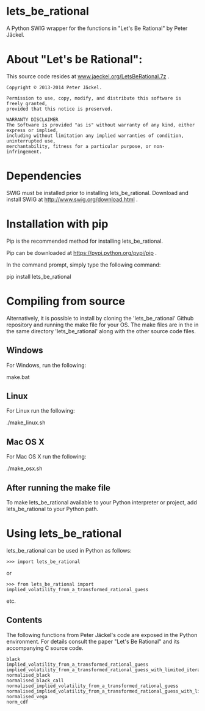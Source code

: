 
# lets_be_rational

A Python SWIG wrapper for the functions in "Let's Be Rational" by Peter Jäckel.

# About "Let's be Rational":


This source code resides at www.jaeckel.org/LetsBeRational.7z .

```
Copyright © 2013-2014 Peter Jäckel.

Permission to use, copy, modify, and distribute this software is freely granted,
provided that this notice is preserved.

WARRANTY DISCLAIMER
The Software is provided "as is" without warranty of any kind, either express or implied,
including without limitation any implied warranties of condition, uninterrupted use,
merchantability, fitness for a particular purpose, or non-infringement.
```

# Dependencies

SWIG must be installed prior to installing lets_be_rational. Download and 
install SWIG at http://www.swig.org/download.html .


# Installation with pip

Pip is the recommended method for installing lets_be_rational.

Pip can be downloaded at https://pypi.python.org/pypi/pip .

In the command prompt, simply type the following command:

pip install lets_be_rational

# Compiling from source

Alternatively, it is possible to install by cloning the 'lets_be_rational' Github
repository and running the make file for your OS.  The make files are in the in the 
same directory 'lets_be_rational' along with the other source code files.


## Windows

For Windows, run the following:

make.bat

## Linux

For Linux run the following:

./make_linux.sh

## Mac OS X

For Mac OS X run the following:

./make_osx.sh


## After running the make file

To make lets_be_rational available to your Python interpreter or project, 
add lets_be_rational to your Python path.


# Using lets_be_rational  

lets_be_rational can be used in Python as follows:
```
>>> import lets_be_rational
```

or

```
>>> from lets_be_rational import implied_volatility_from_a_transformed_rational_guess
```
etc.

## Contents

The following functions from Peter Jäckel's code are exposed in the Python environment.
For details consult the paper "Let's Be Rational" and its accompanying C source code.

```
black
implied_volatility_from_a_transformed_rational_guess
implied_volatility_from_a_transformed_rational_guess_with_limited_iterations
normalised_black
normalised_black_call
normalised_implied_volatility_from_a_transformed_rational_guess
normalised_implied_volatility_from_a_transformed_rational_guess_with_limited_iterations
normalised_vega
norm_cdf
```


